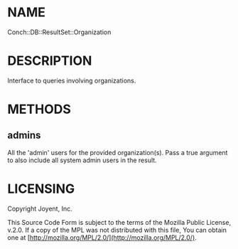 # NAME

Conch::DB::ResultSet::Organization

# DESCRIPTION

Interface to queries involving organizations.

# METHODS

## admins

All the 'admin' users for the provided organization(s). Pass a true argument to also include all
system admin users in the result.

# LICENSING

Copyright Joyent, Inc.

This Source Code Form is subject to the terms of the Mozilla Public License,
v.2.0. If a copy of the MPL was not distributed with this file, You can obtain
one at [http://mozilla.org/MPL/2.0/](http://mozilla.org/MPL/2.0/).
